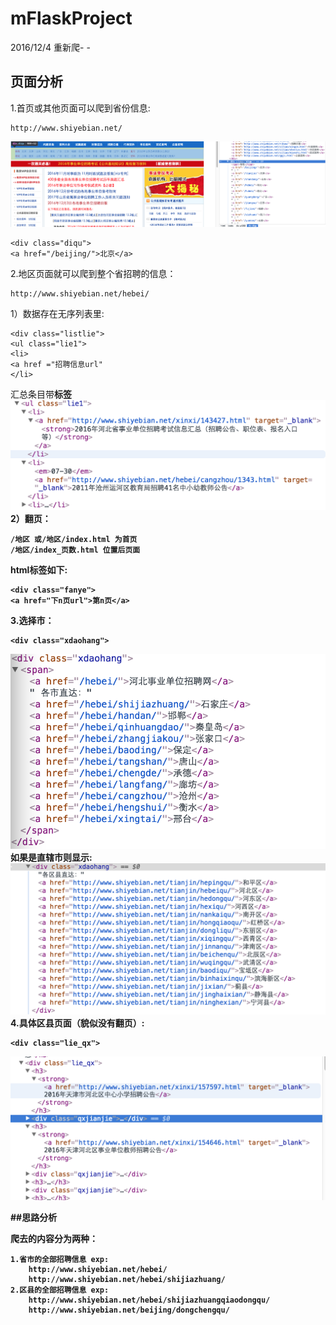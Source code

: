 # mFlaskProject

2016/12/4
重新爬- -
## 页面分析


1.首页或其他页面可以爬到省份信息:

    http://www.shiyebian.net/
    
![省份](./img/diqu.png)

    <div class="diqu">
    <a href="/beijing/">北京</a>
2.地区页面就可以爬到整个省招聘的信息：

    http://www.shiyebian.net/hebei/
1）数据存在无序列表里:

    <div class="listlie">
    <ul class="lie1">
    <li>
    <a href ="招聘信息url"
    </li>
汇总条目带<strong>标签
![具体招聘信息](./img/zhaopinxinxi.png)
2）翻页：

    /地区 或/地区/index.html 为首页
    /地区/index_页数.html 位置后页面
html标签如下:

    <div class="fanye">
    <a href="下n页url">第n页</a>
3.选择市：

    <div class="xdaohang">
![选择市](./img/xuanzeshi.png) 
如果是直辖市则显示:
![选择市](./img/quxian_1.png) 
4.具体区县页面（貌似没有翻页）:

    <div class="lie_qx">
![选择区县](./img/quxian_2.png)   
    
##思路分析

爬去的内容分为两种：

    1.省市的全部招聘信息 exp:
        http://www.shiyebian.net/hebei/
        http://www.shiyebian.net/hebei/shijiazhuang/
    2.区县的全部招聘信息 exp:
        http://www.shiyebian.net/hebei/shijiazhuangqiaodongqu/
        http://www.shiyebian.net/beijing/dongchengqu/
